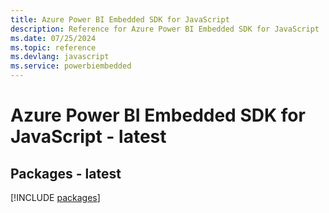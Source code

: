 ```yaml
---
title: Azure Power BI Embedded SDK for JavaScript
description: Reference for Azure Power BI Embedded SDK for JavaScript
ms.date: 07/25/2024
ms.topic: reference
ms.devlang: javascript
ms.service: powerbiembedded
---
```

# Azure Power BI Embedded SDK for JavaScript - latest
## Packages - latest
[!INCLUDE [packages](power-bi-embedded-index.md)]